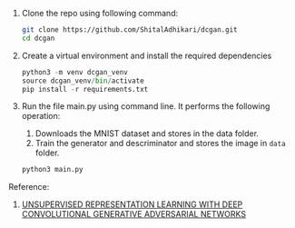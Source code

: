1. Clone the repo using following command:
    ```bash
    git clone https://github.com/ShitalAdhikari/dcgan.git
    cd dcgan
    ```

2. Create a virtual environment and install the required dependencies
    ```python
    python3 -m venv dcgan_venv
    source dcgan_venv/bin/activate
    pip install -r requirements.txt
    ```
3. Run the file main.py using command line. It performs the following operation: 
   1. Downloads the MNIST dataset and stores in the data folder.
   2. Train the generator and descriminator and stores the image in `data` folder.
    ```python
    python3 main.py
    ```

Reference:
1. [UNSUPERVISED REPRESENTATION LEARNING
WITH DEEP CONVOLUTIONAL
GENERATIVE ADVERSARIAL NETWORKS](https://arxiv.org/pdf/1511.06434.pdf)
